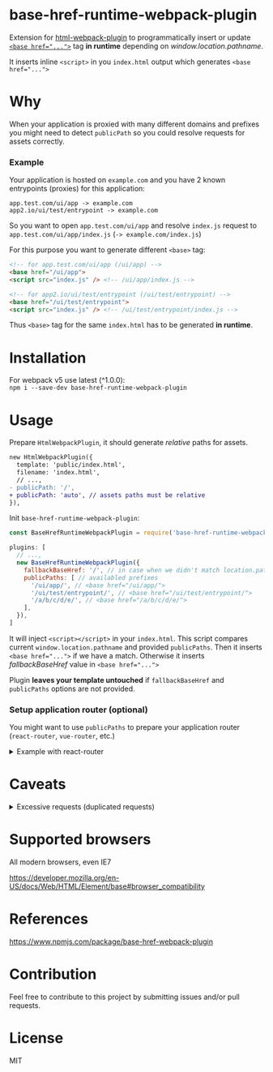 # base-href-runtime-webpack-plugin

Extension for [html-webpack-plugin](https://github.com/ampedandwired/html-webpack-plugin) to programmatically insert or update [`<base href="...">`](https://developer.mozilla.org/en-US/docs/Web/HTML/Element/base) tag **in runtime** depending on *window.location.pathname*.

It inserts inline `<script>` in you `index.html` output which generates `<base href="...">`

# Why

When your application is proxied with many different domains and prefixes you might need to detect `publicPath` so you could resolve requests for assets correctly.

### Example

Your application is hosted on `example.com` and you have 2 known entrypoints (proxies) for this application:
```
app.test.com/ui/app -> example.com
app2.io/ui/test/entrypoint -> example.com
```

So you want to open `app.test.com/ui/app` and resolve `index.js` request to `app.test.com/ui/app/index.js` (`-> example.com/index.js`)

For this purpose you want to generate different `<base>` tag:
```html
<!-- for app.test.com/ui/app (/ui/app) -->
<base href="/ui/app">
<script src="index.js" /> <!-- /ui/app/index.js -->

<!-- for app2.io/ui/test/entrypoint (/ui/test/entrypoint) -->
<base href="/ui/test/entrypoint">
<script src="index.js" /> <!-- /ui/test/entrypoint/index.js -->
```

Thus `<base>` tag for the same `index.html` has to be generated **in runtime**.

# Installation

For webpack v5 use latest (^1.0.0):  
`npm i --save-dev base-href-runtime-webpack-plugin`

# Usage

Prepare `HtmlWebpackPlugin`, it should generate *relative* paths for assets.

```diff
new HtmlWebpackPlugin({
  template: 'public/index.html',
  filename: 'index.html',
  // ...,
- publicPath: '/',
+ publicPath: 'auto', // assets paths must be relative
}),
```

Init `base-href-runtime-webpack-plugin`:

```js
const BaseHrefRuntimeWebpackPlugin = require('base-href-runtime-webpack-plugin');

plugins: [
  // ...,
  new BaseHrefRuntimeWebpackPlugin({
    fallbackBaseHref: '/', // in case when we didn't match location.pathname 
    publicPaths: [ // availabled prefixes
      '/ui/app/', // <base href="/ui/app/">
      '/ui/test/entrypoint/', // <base href="/ui/test/entrypoint/">
      '/a/b/c/d/e/', // <base href="/a/b/c/d/e/">
    ],
  }),
]
```

It will inject `<script></script>` in your `index.html`. This script compares current `window.location.pathname` and provided `publicPaths`. Then it inserts `<base href="...">` if we have a match. Otherwise it inserts *fallbackBaseHref* value in `<base href="...">`

Plugin **leaves your template untouched** if `fallbackBaseHref` and `publicPaths` options are not provided.

### Setup application router (optional) 

You might want to use `publicPaths` to prepare your application router (`react-router`, `vue-router`, etc.)

<details>
  <summary>Example with react-router</summary>

  ```jsx
  import * as React from 'react';
  import * as ReactDOM from 'react-dom';
  import { BrowserRouter as Router } from 'react-router-dom';
  import { publicPaths, fallbackBaseHref } from './lib/constants/config'; // use same variable as publicPaths in you webpack.config.js

  const App = ({ basename }) => {
    <Router basename={basename}>
      {/* ... your app content ... */}
    </Router>
  }

  const getBasename = (pathname) => {
    const publicPath = publicPaths.find(publicPath => pathname.includes(publicPath.replace(/\/$/, '')));
    return publicPath || fallbackBaseHref;
  }

  ReactDOM.render(<App basename={getBasename(window.location.pathname)} />, document.getElementById('#app'));
  ```
</details>

# Caveats

<details>
  <summary>Excessive requests (duplicated requests)</summary>

  https://developer.mozilla.org/en-US/docs/Web/Performance/How_browsers_work#preload_scanner


  > The preload scanner will parse through the content available and request high priority resources like CSS, JavaScript, and web fonts. <...> It will retrieve resources in the background so that by the time the main HTML parser reaches requested assets, they may possibly already be in flight, or have been downloaded.


  It means that a browser requests all page's resources before you execute any `<script>`. So if your `<base href="...">` tag is being changed by the `<script>` then your browser will **repeat these requests again**.

  Example:
  ```html
<html>
  <head>
    <base href="/unknown/">
    <script type="text/javascript">
      console.log('Initial document.baseURI:', document.baseURI);
      document.querySelector('base').href = '/'
      console.log('New document.baseURI:', document.baseURI);
    </script>
    <script src="js/index.js"></script>

    <!-- @NOTE: I don't know why, but Chrome won't request script below again even after baseURI change -->
    <!-- <script src="js/index.js" />-->
    <!-- So <script src="..." /> and <script src="..."></script> have different behaviour (WTF?!) -->
  </head>
</html>
  ```
  
  Chrome's Network tab result (`js/index.js` request duplicated):

  <img width="676" alt="chrome_LmDvH3YJzy" src="https://user-images.githubusercontent.com/19373212/152134966-5cd1699b-4951-4a41-bb3a-2a733b1ac754.png">
</details>

# Supported browsers

All modern browsers, even IE7

https://developer.mozilla.org/en-US/docs/Web/HTML/Element/base#browser_compatibility

# References

https://www.npmjs.com/package/base-href-webpack-plugin

# Contribution

Feel free to contribute to this project by submitting issues and/or pull requests.

# License

MIT
